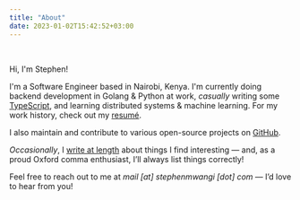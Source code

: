 ```yaml
---
title: "About"
date: 2023-01-02T15:42:52+03:00
---
```


<br/>

Hi, I'm Stephen!

I'm a Software Engineer based in Nairobi, Kenya.
I'm currently doing backend development in Golang & Python at work,
_casually_ writing some [TypeScript](https://github.com/st3v3nmw/obsidian-spaced-repetition),
and learning distributed systems & machine learning. For my work history, check out my [resumé](/resume.pdf).

I also maintain and contribute to various open-source projects on [GitHub](https://github.com/st3v3nmw/).

_Occasionally_, I [write at length](/blog) about things I find interesting — and, as a proud Oxford comma enthusiast, I’ll always list things correctly!

Feel free to reach out to me at _&#109;&#097;&#105;&#108;&#032;[&#097;&#116;]&#032;&#115;&#116;&#101;&#112;&#104;&#101;&#110;&#109;&#119;&#097;&#110;&#103;&#105;&#032;[&#100;&#111;&#116;]&#032;&#099;&#111;&#109;_ — I’d love to hear from you!
